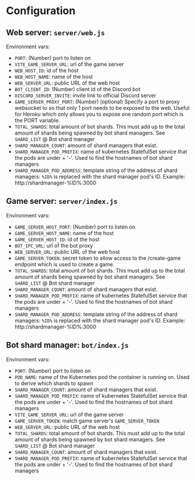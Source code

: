 # Configuration

## Web server: `server/web.js`

Environment vars:

- `PORT`: (Number) port to listen on
- `VITE_GAME_SERVER_URL`: url of the game server
- `WEB_HOST_ID`: id of the host
- `WEB_HOST_NAME`: name of the host
- `WEB_SERVER_URL`: public URL of the web host
- `BOT_CLIENT_ID`: (Number) client id of the Discord bot
- `DISCORD_SERVER_INVITE`: invite link to official Discord server
- `GAME_SERVER_PROXY_PORT`: (Number) (optional) Specify a port to proxy websocket to so that only 1 port needs to be exposed to the web. Useful for Heroku which only allows you to expose one random port which is the PORT variable.
- `TOTAL_SHARDS`: total amount of bot shards. This must add up to the total amount of shards being spawned by bot shard managers. See `SHARD_LIST` @ Bot shard manager
- `SHARD_MANAGER_COUNT`: amount of shard managers that exist.
- `SHARD_MANAGER_POD_PREFIX`: name of kubernetes StatefulSet service that the pods are under + '-'. Used to find the hostnames of bot shard managers
- `SHARD_MANAGER_POD_ADDRESS`: template string of the address of shard managers: `%ID%` is replaced with the shard manager pod's ID. Example: http://shardmanager-%ID%:3000

## Game server: `server/index.js`

Environment vars:

- `GAME_SERVER_HOST_PORT`: (Number) port to listen on
- `GAME_SERVER_HOST_NAME`: name of the host
- `GAME_SERVER_HOST_ID`: id of the host
- `BOT_IPC_URL`: url of the bot proxy
- `WEB_SERVER_URL`: public URL of the web host
- `GAME_SERVER_TOKEN`: secret token to allow access to the /create-game endpoint which is used to create a game.
- `TOTAL_SHARDS`: total amount of bot shards. This must add up to the total amount of shards being spawned by bot shard managers. See `SHARD_LIST` @ Bot shard manager
- `SHARD_MANAGER_COUNT`: amount of shard managers that exist.
- `SHARD_MANAGER_POD_PREFIX`: name of kubernetes StatefulSet service that the pods are under + '-'. Used to find the hostnames of bot shard managers
- `SHARD_MANAGER_POD_ADDRESS`: template string of the address of shard managers: `%ID%` is replaced with the shard manager pod's ID. Example: http://shardmanager-%ID%:3000

## Bot shard manager: `bot/index.js`

Environment vars:

- `PORT`: (Number) port to listen on
- `POD_NAME`: name of the Kubernetes pod the container is running on. Used to derive which shards to spawn
- `SHARD_MANAGER_COUNT`: amount of shard managers that exist.
- `SHARD_MANAGER_POD_PREFIX`: name of kubernetes StatefulSet service that the pods are under + '-'. Used to find the hostnames of bot shard managers
- `VITE_GAME_SERVER_URL`: url of the game server
- `GAME_SERVER_TOKEN`: match game server's `GAME_SERVER_TOKEN`
- `WEB_SERVER_URL`: public URL of the web host
- `TOTAL_SHARDS`: total amount of bot shards. This must add up to the total amount of shards being spawned by bot shard managers. See `SHARD_LIST` @ Bot shard manager
- `SHARD_MANAGER_COUNT`: amount of shard managers that exist.
- `SHARD_MANAGER_POD_PREFIX`: name of kubernetes StatefulSet service that the pods are under + '-'. Used to find the hostnames of bot shard managers
